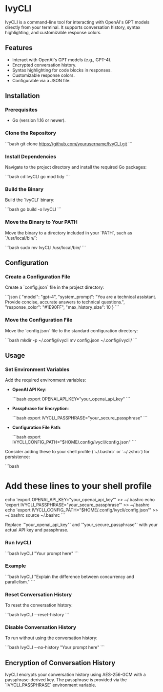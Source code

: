 # IvyCLI

IvyCLI is a command-line tool for interacting with OpenAI's GPT models directly from your terminal. It supports conversation history, syntax highlighting, and customizable response colors.

## Features

- Interact with OpenAI's GPT models (e.g., GPT-4).
- Encrypted conversation history.
- Syntax highlighting for code blocks in responses.
- Customizable response colors.
- Configurable via a JSON file.

## Installation

### Prerequisites

- Go (version 1.16 or newer).

### Clone the Repository

\`\`\`bash
git clone https://github.com/yourusername/IvyCLI.git
\`\`\`

### Install Dependencies

Navigate to the project directory and install the required Go packages:

\`\`\`bash
cd IvyCLI
go mod tidy
\`\`\`

### Build the Binary

Build the \`IvyCLI\` binary:

\`\`\`bash
go build -o IvyCLI
\`\`\`

### Move the Binary to Your PATH

Move the binary to a directory included in your \`PATH\`, such as \`/usr/local/bin/\`:

\`\`\`bash
sudo mv IvyCLI /usr/local/bin/
\`\`\`

## Configuration

### Create a Configuration File

Create a \`config.json\` file in the project directory:

\`\`\`json
{
    "model": "gpt-4",
    "system_prompt": "You are a technical assistant. Provide concise, accurate answers to technical questions.",
    "response_color": "#1E90FF",
    "max_history_size": 10
}
\`\`\`

### Move the Configuration File

Move the \`config.json\` file to the standard configuration directory:

\`\`\`bash
mkdir -p ~/.config/ivycli
mv config.json ~/.config/ivycli/
\`\`\`

## Usage

### Set Environment Variables

Add the required environment variables:

- **OpenAI API Key**:

  \`\`\`bash
  export OPENAI_API_KEY="your_openai_api_key"
  \`\`\`

- **Passphrase for Encryption**:

  \`\`\`bash
  export IVYCLI_PASSPHRASE="your_secure_passphrase"
  \`\`\`

- **Configuration File Path**:

  \`\`\`bash
  export IVYCLI_CONFIG_PATH="$HOME/.config/ivycli/config.json"
  \`\`\`

Consider adding these to your shell profile (\`~/.bashrc\` or \`~/.zshrc\`) for persistence:

\`\`\`bash
# Add these lines to your shell profile
echo 'export OPENAI_API_KEY="your_openai_api_key"' >> ~/.bashrc
echo 'export IVYCLI_PASSPHRASE="your_secure_passphrase"' >> ~/.bashrc
echo 'export IVYCLI_CONFIG_PATH="$HOME/.config/ivycli/config.json"' >> ~/.bashrc
source ~/.bashrc
\`\`\`

Replace \`"your_openai_api_key"\` and \`"your_secure_passphrase"\` with your actual API key and passphrase.

### Run IvyCLI

\`\`\`bash
IvyCLI "Your prompt here"
\`\`\`

### Example

\`\`\`bash
IvyCLI "Explain the difference between concurrency and parallelism."
\`\`\`

### Reset Conversation History

To reset the conversation history:

\`\`\`bash
IvyCLI --reset-history
\`\`\`

### Disable Conversation History

To run without using the conversation history:

\`\`\`bash
IvyCLI --no-history "Your prompt here"
\`\`\`

## Encryption of Conversation History

IvyCLI encrypts your conversation history using AES-256-GCM with a passphrase-derived key. The passphrase is provided via the \`IVYCLI_PASSPHRASE\` environment variable.
